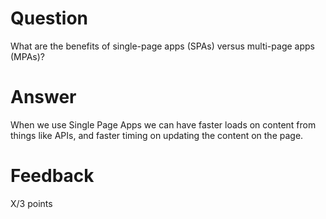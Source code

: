 # Question

What are the benefits of single-page apps (SPAs) versus multi-page apps (MPAs)?

# Answer

When we use Single Page Apps we can have faster loads on content from things like APIs, and faster timing on updating the content on the page.

# Feedback

X/3 points
